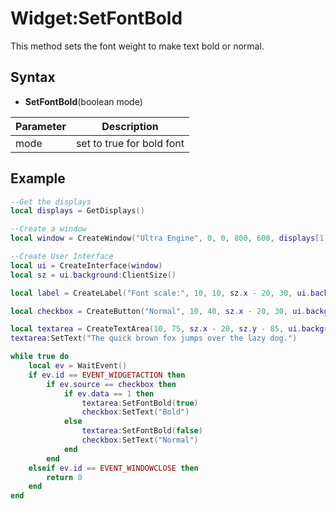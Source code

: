 # Widget:SetFontBold

This method sets the font weight to make text bold or normal.

## Syntax

- **SetFontBold**(boolean mode)

| Parameter | Description |
|---|---|
| mode | set to true for bold font |

## Example

```lua
--Get the displays
local displays = GetDisplays()

--Create a window
local window = CreateWindow("Ultra Engine", 0, 0, 800, 600, displays[1], WINDOW_TITLEBAR | WINDOW_CENTER)

--Create User Interface
local ui = CreateInterface(window)
local sz = ui.background:ClientSize()

local label = CreateLabel("Font scale:", 10, 10, sz.x - 20, 30, ui.background)

local checkbox = CreateButton("Normal", 10, 40, sz.x - 20, 30, ui.background, BUTTON_CHECKBOX)

local textarea = CreateTextArea(10, 75, sz.x - 20, sz.y - 85, ui.background, TEXTAREA_WORDWRAP)
textarea:SetText("The quick brown fox jumps over the lazy dog.")

while true do
    local ev = WaitEvent()
    if ev.id == EVENT_WIDGETACTION then
        if ev.source == checkbox then
            if ev.data == 1 then
                textarea:SetFontBold(true)
                checkbox:SetText("Bold")
            else
                textarea:SetFontBold(false)
                checkbox:SetText("Normal")
            end
        end
    elseif ev.id == EVENT_WINDOWCLOSE then
        return 0
    end
end
```
